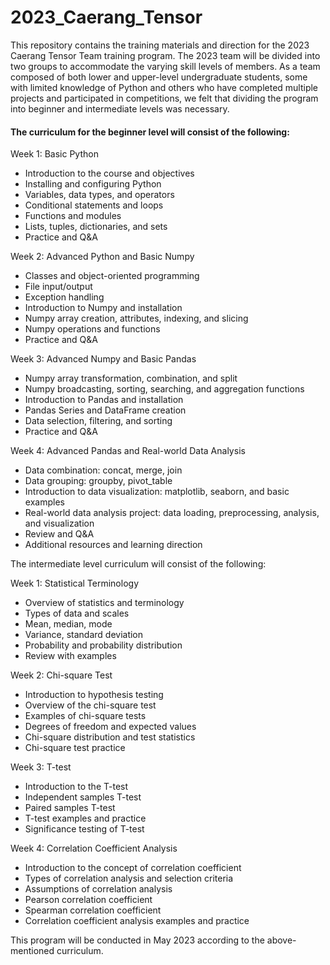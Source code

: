 # 2023_Caerang_Tensor

This repository contains the training materials and direction for the 2023 Caerang Tensor Team training program. The 2023 team will be divided into two groups to accommodate the varying skill levels of members. As a team composed of both lower and upper-level undergraduate students, some with limited knowledge of Python and others who have completed multiple projects and participated in competitions, we felt that dividing the program into beginner and intermediate levels was necessary.

#### The curriculum for the beginner level will consist of the following:

Week 1: Basic Python
- Introduction to the course and objectives
- Installing and configuring Python
- Variables, data types, and operators
- Conditional statements and loops
- Functions and modules
- Lists, tuples, dictionaries, and sets
- Practice and Q&A

Week 2: Advanced Python and Basic Numpy
- Classes and object-oriented programming
- File input/output
- Exception handling
- Introduction to Numpy and installation
- Numpy array creation, attributes, indexing, and slicing
- Numpy operations and functions
- Practice and Q&A

Week 3: Advanced Numpy and Basic Pandas
- Numpy array transformation, combination, and split
- Numpy broadcasting, sorting, searching, and aggregation functions
- Introduction to Pandas and installation
- Pandas Series and DataFrame creation
- Data selection, filtering, and sorting
- Practice and Q&A

Week 4: Advanced Pandas and Real-world Data Analysis
- Data combination: concat, merge, join
- Data grouping: groupby, pivot_table
- Introduction to data visualization: matplotlib, seaborn, and basic examples
- Real-world data analysis project: data loading, preprocessing, analysis, and visualization
- Review and Q&A
- Additional resources and learning direction

The intermediate level curriculum will consist of the following:

Week 1: Statistical Terminology
- Overview of statistics and terminology
- Types of data and scales
- Mean, median, mode
- Variance, standard deviation
- Probability and probability distribution
- Review with examples

Week 2: Chi-square Test
- Introduction to hypothesis testing
- Overview of the chi-square test
- Examples of chi-square tests
- Degrees of freedom and expected values
- Chi-square distribution and test statistics
- Chi-square test practice

Week 3: T-test
- Introduction to the T-test
- Independent samples T-test
- Paired samples T-test
- T-test examples and practice
- Significance testing of T-test

Week 4: Correlation Coefficient Analysis
- Introduction to the concept of correlation coefficient
- Types of correlation analysis and selection criteria
- Assumptions of correlation analysis
- Pearson correlation coefficient
- Spearman correlation coefficient
- Correlation coefficient analysis examples and practice

This program will be conducted in May 2023 according to the above-mentioned curriculum.
